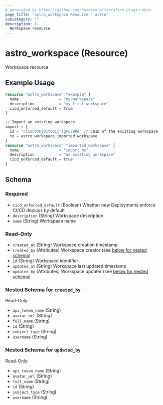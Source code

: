 ```yaml
---
# generated by https://github.com/hashicorp/terraform-plugin-docs
page_title: "astro_workspace Resource - astro"
subcategory: ""
description: |-
  Workspace resource
---
```


# astro_workspace (Resource)

Workspace resource

## Example Usage

```terraform
resource "astro_workspace" "example" {
  name                  = "my-workspace"
  description           = "my first workspace"
  cicd_enforced_default = true
}

// Import an existing workspace
import = {
  id = "clozc036j01to01jrlgvu798d" // CUID of the existing workspace
  to = astro_workspace.imported_workspace
}
resource "astro_workspace" "imported_workspace" {
  name                  = "import me"
  description           = "an existing workspace"
  cicd_enforced_default = true
}
```

<!-- schema generated by tfplugindocs -->
## Schema

### Required

- `cicd_enforced_default` (Boolean) Whether new Deployments enforce CI/CD deploys by default
- `description` (String) Workspace description
- `name` (String) Workspace name

### Read-Only

- `created_at` (String) Workspace creation timestamp
- `created_by` (Attributes) Workspace creator (see [below for nested schema](#nestedatt--created_by))
- `id` (String) Workspace identifier
- `updated_at` (String) Workspace last updated timestamp
- `updated_by` (Attributes) Workspace updater (see [below for nested schema](#nestedatt--updated_by))

<a id="nestedatt--created_by"></a>
### Nested Schema for `created_by`

Read-Only:

- `api_token_name` (String)
- `avatar_url` (String)
- `full_name` (String)
- `id` (String)
- `subject_type` (String)
- `username` (String)


<a id="nestedatt--updated_by"></a>
### Nested Schema for `updated_by`

Read-Only:

- `api_token_name` (String)
- `avatar_url` (String)
- `full_name` (String)
- `id` (String)
- `subject_type` (String)
- `username` (String)
